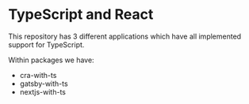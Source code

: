 # TypeScript and React

This repository has 3 different applications which have all implemented support for TypeScript.

Within packages we have:

- cra-with-ts
- gatsby-with-ts
- nextjs-with-ts
